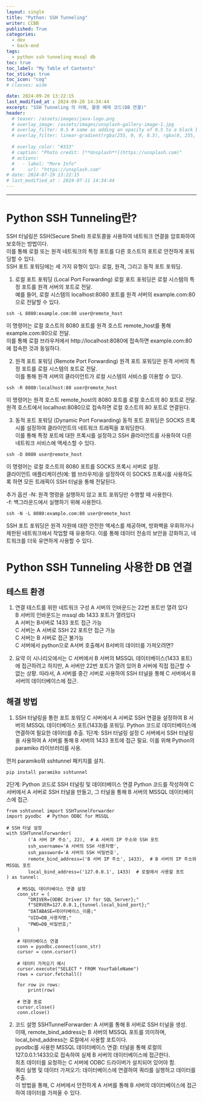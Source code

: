 ```yaml
---
layout: single
title: "Python: SSH Tunneling"
writer: CCBB
published: True
categories:
  - dev 
  - back-end
tags:
  - python ssh tunneling mssql db
toc: true
toc_label: "My Table of Contents"
toc_sticky: true
toc_icon: "cog"
# classes: wide

date: 2024-09-20 13:22:15
last_modified_at : 2024-09-20 14:34:44
excerpt: "SSH Tunneling 의 이해, 활용 예제 코드(DB 연결)"
header:
  # teaser: /assets/images/java-logo.png
  # overlay_image: /assets/images/unsplash-gallery-image-1.jpg
  # overlay_filter: 0.5 # same as adding an opacity of 0.5 to a black background
  # overlay_filter: linear-gradient(rgba(255, 0, 0, 0.5), rgba(0, 255, 255, 0.5))
  
  # overlay_color: "#333"
  # caption: "Photo credit: [**Unsplash**](https://unsplash.com)"
  # actions:
  #   - label: "More Info"
  #     url: "https://unsplash.com"
# date: 2024-07-19 13:22:15
# last_modified_at : 2024-07-11 14:34:44
---
```

---

# Python SSH Tunneling란?

SSH 터널링은 SSH(Secure Shell) 프로토콜을 사용하여 네트워크 연결을 암호화하여 보호하는 방법이다.  
이를 통해 로컬 또는 원격 네트워크의 특정 포트를 다른 호스트의 포트로 안전하게 포워딩할 수 있다.  
SSH 포트 포워딩에는 세 가지 유형이 있다: 로컬, 원격, 그리고 동적 포트 포워딩.

1. 로컬 포트 포워딩 (Local Port Forwarding)
로컬 포트 포워딩은 로컬 시스템의 특정 포트를 원격 서버의 포트로 전달.  
예를 들어, 로컬 시스템의 localhost:8080 포트를 원격 서버의 example.com:80으로 전달할 수 있다.

```
ssh -L 8080:example.com:80 user@remote_host
```
이 명령어는 로컬 호스트의 8080 포트를 원격 호스트 remote_host를 통해 example.com:80으로 전달.   
이를 통해 로컬 브라우저에서 http://localhost:8080에 접속하면 example.com:80에 접속한 것과 동일하다.  

2. 원격 포트 포워딩 (Remote Port Forwarding)
원격 포트 포워딩은 원격 서버의 특정 포트를 로컬 시스템의 포트로 전달.   
이를 통해 원격 서버의 클라이언트가 로컬 시스템의 서비스를 이용할 수 있다.

```
ssh -R 8080:localhost:80 user@remote_host
```
이 명령어는 원격 호스트 remote_host의 8080 포트를 로컬 호스트의 80 포트로 전달.   
원격 호스트에서 localhost:8080으로 접속하면 로컬 호스트의 80 포트로 연결된다.

3. 동적 포트 포워딩 (Dynamic Port Forwarding)
동적 포트 포워딩은 SOCKS 프록시를 설정하여 클라이언트의 네트워크 트래픽을 포워딩한다.  
이를 통해 특정 포트에 대한 프록시를 설정하고 SSH 클라이언트를 사용하여 다른 네트워크 서비스에 액세스할 수 있다.

```
ssh -D 8080 user@remote_host
```
이 명령어는 로컬 호스트의 8080 포트를 SOCKS 프록시 서버로 설정.  
클라이언트 애플리케이션(예: 웹 브라우저)을 설정하여 이 SOCKS 프록시를 사용하도록 하면 모든 트래픽이 SSH 터널을 통해 전달된다.  

추가 옵션
-N: 원격 명령을 실행하지 않고 포트 포워딩만 수행할 때 사용한다.  
-f: 백그라운드에서 실행하기 위해 사용한다.  
```
ssh -N -L 8080:example.com:80 user@remote_host
```
SSH 포트 포워딩은 원격 자원에 대한 안전한 액세스를 제공하며, 방화벽을 우회하거나 제한된 네트워크에서 작업할 때 유용하다. 
이를 통해 데이터 전송의 보안을 강화하고, 네트워크를 더욱 유연하게 사용할 수 있다.


# Python SSH Tunneling 사용한 DB 연결
## 테스트 환경
1. 연결 테스트를 위한 네트워크 구성
A 서버의 인바운드는 22번 포트만 열려 있다  
B 서버의 인바운드는 mssql db 1433 포트가 열려있다  
A 서버는 B서버로 1433 포트 접근 가능  
C 서버는 A 서버로 SSH 22 포트만 접근 가능  
C 서버는 B 서버로 접근 불가능  
C 서버에서 python으로  A서버 호출해서 B서버의 데이터를 가져오려면?   

2. 요약
이 시나리오에서는 C 서버에서 B 서버의 MSSQL 데이터베이스(1433 포트)에 접근하려고 하지만, A 서버만 22번 포트가 열려 있어 B 서버에 직접 접근할 수 없는 상황. 
따라서, A 서버를 중간 서버로 사용하여 SSH 터널을 통해 C 서버에서 B 서버의 데이터베이스에 접근.

## 해결 방법
1. SSH 터널링을 통한 포트 포워딩
C 서버에서 A 서버로 SSH 연결을 설정하여 B 서버의 MSSQL 데이터베이스 포트(1433)를 포워딩.
Python 코드로 데이터베이스에 연결하여 필요한 데이터를 추출.
1단계: SSH 터널링 설정
C 서버에서 SSH 터널링을 사용하여 A 서버를 통해 B 서버의 1433 포트에 접근 필요. 
이를 위해 Python의 paramiko 라이브러리를 사용.

먼저 paramiko와 sshtunnel 패키지를 설치.

```
pip install paramiko sshtunnel
```
2단계: Python 코드로 SSH 터널링 및 데이터베이스 연결
Python 코드를 작성하여 C 서버에서 A 서버로 SSH 터널을 만들고, 그 터널을 통해 B 서버의 MSSQL 데이터베이스에 접근.

```
from sshtunnel import SSHTunnelForwarder
import pyodbc  # Python ODBC for MSSQL

# SSH 터널 설정
with SSHTunnelForwarder(
        ('A 서버 IP 주소', 22),  # A 서버의 IP 주소와 SSH 포트
        ssh_username='A 서버의 SSH 사용자명',
        ssh_password='A 서버의 SSH 비밀번호',
        remote_bind_address=('B 서버 IP 주소', 1433),  # B 서버의 IP 주소와 MSSQL 포트
        local_bind_address=('127.0.0.1', 1433)  # 로컬에서 사용할 포트
) as tunnel:
    
    # MSSQL 데이터베이스 연결 설정
    conn_str = (
        "DRIVER={ODBC Driver 17 for SQL Server};"
        f"SERVER=127.0.0.1,{tunnel.local_bind_port};"
        "DATABASE=데이터베이스_이름;"
        "UID=DB_사용자명;"
        "PWD=DB_비밀번호;"
    )
    
    # 데이터베이스 연결
    conn = pyodbc.connect(conn_str)
    cursor = conn.cursor()

    # 데이터 가져오기 예시
    cursor.execute("SELECT * FROM YourTableName")
    rows = cursor.fetchall()
    
    for row in rows:
        print(row)
    
    # 연결 종료
    cursor.close()
    conn.close()
```

2. 코드 설명
SSHTunnelForwarder: A 서버를 통해 B 서버로 SSH 터널을 생성.   
이때, remote_bind_address는 B 서버의 MSSQL 포트를 의미하며, local_bind_address는 로컬에서 사용할 포트이다.  
pyodbc를 사용한 MSSQL 데이터베이스 연결: 터널을 통해 로컬의 127.0.0.1:1433으로 접속하여 실제 B 서버의 데이터베이스에 접근한다.   
최초 데이터를 요청하는 C 서버에 ODBC 드라이버가 설치되어 있어야 함.  
쿼리 실행 및 데이터 가져오기: 데이터베이스에 연결하여 쿼리를 실행하고 데이터를 추출.  
이 방법을 통해, C 서버에서 안전하게 A 서버를 통해 B 서버의 데이터베이스에 접근하여 데이터를 가져올 수 있다.  

